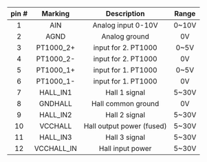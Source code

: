 | **pin #** | **Marking** | **Description** | **Range** |
| :---: | :---: | :---: | :---: |
| 1 | AIN | Analog input 0-10V | 0~10V |
| 2 | AGND | Analog ground | 0V |
| 3 | PT1000_2+ | input for 2. PT1000 | 0~5V |
| 4 | PT1000_2- | input for 2. PT1000 | 0V |
| 5 | PT1000_1+ | input for 1. PT1000 | 0~5V |
| 6 | PT1000_1- | input for 1. PT1000 | 0V |
| 7 | HALL_IN1 | Hall 1 signal | 5~30V |
| 8 | GNDHALL | Hall common ground | 0V |
| 9 | HALL_IN2 | Hall 2 signal | 5~30V |
| 10 | VCCHALL | Hall output power (fused) | 5~30V |
| 11 | HALL_IN3 | Hall 3 signal | 5~30V |
| 12 | VCCHALL_IN | Hall input power | 5~30V |
